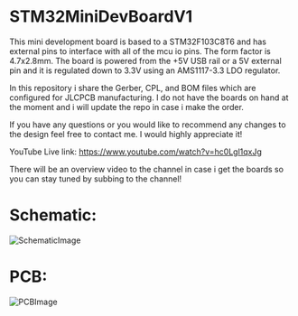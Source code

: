# STM32MiniDevBoardV1

This mini development board is based to a STM32F103C8T6 and has external pins to interface with all of the mcu io pins. The form factor is 4.7x2.8mm. The board is powered from the +5V USB rail or a 5V external pin and it is regulated down to 3.3V using an AMS1117-3.3 LDO regulator. 

In this repository i share the Gerber, CPL, and BOM files which are configured for JLCPCB manufacturing. I do not have the boards on hand at the moment and i will update the repo in case i make the order.

If you have any questions or you would like to recommend any changes to the design feel free to contact me. I would highly appreciate it!

YouTube Live link: https://www.youtube.com/watch?v=hc0Lgl1qxJg

There will be an overview video to the channel in case i get the boards so you can stay tuned by subbing to the channel!

# Schematic:
![SchematicImage](https://user-images.githubusercontent.com/93339707/198836583-4155e1d4-3527-4ebe-8de2-969d167f4b06.PNG)

# PCB:
![PCBImage](https://user-images.githubusercontent.com/93339707/198841707-8de44885-a569-40a6-bc56-f4589c4abdc8.PNG)

